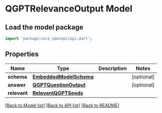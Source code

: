 # QGPTRelevanceOutput Model

## Load the model package
```dart
import 'package:core_openapi/api.dart';
```

## Properties
Name | Type | Description | Notes
------------ | ------------- | ------------- | -------------
**schema** | [**EmbeddedModelSchema**](EmbeddedModelSchema) |  | [optional] 
**answer** | [**QGPTQuestionOutput**](QGPTQuestionOutput) |  | [optional] 
**relevant** | [**RelevantQGPTSeeds**](RelevantQGPTSeeds) |  | 

[[Back to Model list]](../README#documentation-for-models) [[Back to API list]](../README#documentation-for-api-endpoints) [[Back to README]](../README)


